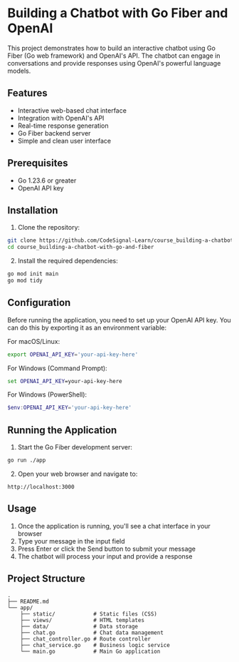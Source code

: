 # Building a Chatbot with Go Fiber and OpenAI

This project demonstrates how to build an interactive chatbot using Go Fiber (Go web framework) and OpenAI's API. The chatbot can engage in conversations and provide responses using OpenAI's powerful language models.

## Features

- Interactive web-based chat interface
- Integration with OpenAI's API
- Real-time response generation
- Go Fiber backend server
- Simple and clean user interface

## Prerequisites

- Go 1.23.6 or greater
- OpenAI API key

## Installation

1. Clone the repository:
```bash
git clone https://github.com/CodeSignal-Learn/course_building-a-chatbot-with-go-and-fiber
cd course_building-a-chatbot-with-go-and-fiber
```

2. Install the required dependencies:
```bash
go mod init main
go mod tidy
```

## Configuration

Before running the application, you need to set up your OpenAI API key. You can do this by exporting it as an environment variable:

For macOS/Linux:
```bash
export OPENAI_API_KEY='your-api-key-here'
```

For Windows (Command Prompt):
```cmd
set OPENAI_API_KEY=your-api-key-here
```

For Windows (PowerShell):
```powershell
$env:OPENAI_API_KEY='your-api-key-here'
```

## Running the Application

1. Start the Go Fiber development server:
```bash
go run ./app
```

2. Open your web browser and navigate to:
```
http://localhost:3000
```

## Usage

1. Once the application is running, you'll see a chat interface in your browser
2. Type your message in the input field
3. Press Enter or click the Send button to submit your message
4. The chatbot will process your input and provide a response

## Project Structure

```
.
├── README.md
└── app/
    ├── static/            # Static files (CSS)
    ├── views/             # HTML templates
    ├── data/              # Data storage
    ├── chat.go            # Chat data management
    ├── chat_controller.go # Route controller
    ├── chat_service.go    # Business logic service
    └── main.go            # Main Go application
```